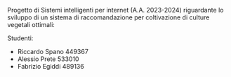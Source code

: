 Progetto di Sistemi intelligenti per internet (A.A. 2023-2024) riguardante lo sviluppo di un sistema di raccomandazione per coltivazione di culture vegetali ottimali:

Studenti:

- Riccardo Spano 449367
- Alessio Prete 533010
- Fabrizio Egiddi 489136
